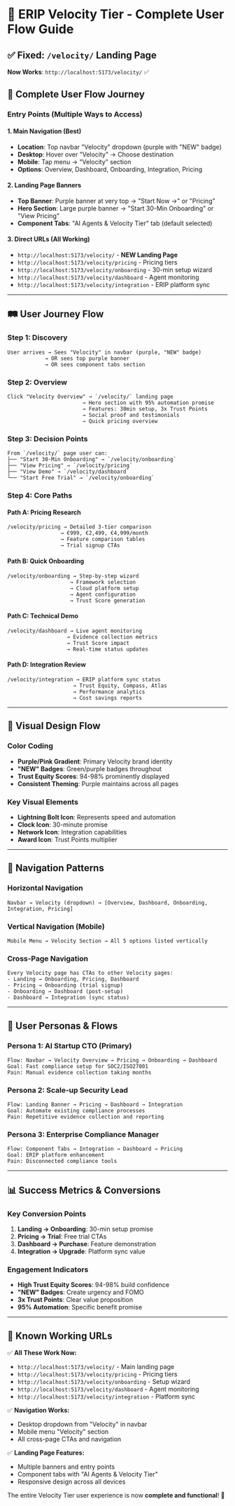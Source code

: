 # 🚀 ERIP Velocity Tier - Complete User Flow Guide

## ✅ **Fixed: `/velocity/` Landing Page**
**Now Works**: `http://localhost:5173/velocity/` ✅

## 🎯 **Complete User Flow Journey**

### **Entry Points (Multiple Ways to Access)**

#### **1. Main Navigation (Best)**
- **Location**: Top navbar "Velocity" dropdown (purple with "NEW" badge)
- **Desktop**: Hover over "Velocity" → Choose destination
- **Mobile**: Tap menu → "Velocity" section
- **Options**: Overview, Dashboard, Onboarding, Integration, Pricing

#### **2. Landing Page Banners**
- **Top Banner**: Purple banner at very top → "Start Now →" or "Pricing"
- **Hero Section**: Large purple banner → "Start 30-Min Onboarding" or "View Pricing"
- **Component Tabs**: "AI Agents & Velocity Tier" tab (default selected)

#### **3. Direct URLs** (All Working)
- `http://localhost:5173/velocity/` - **NEW Landing Page**
- `http://localhost:5173/velocity/pricing` - Pricing tiers
- `http://localhost:5173/velocity/onboarding` - 30-min setup wizard
- `http://localhost:5173/velocity/dashboard` - Agent monitoring
- `http://localhost:5173/velocity/integration` - ERIP platform sync

---

## 🛤️ **User Journey Flow**

### **Step 1: Discovery**
```
User arrives → Sees "Velocity" in navbar (purple, "NEW" badge)
            → OR sees top purple banner
            → OR sees component tabs section
```

### **Step 2: Overview**
```
Click "Velocity Overview" → `/velocity/` landing page
                        → Hero section with 95% automation promise
                        → Features: 30min setup, 3x Trust Points
                        → Social proof and testimonials
                        → Quick pricing overview
```

### **Step 3: Decision Points**
```
From `/velocity/` page user can:
├── "Start 30-Min Onboarding" → `/velocity/onboarding`
├── "View Pricing" → `/velocity/pricing`
├── "View Demo" → `/velocity/dashboard`
└── "Start Free Trial" → `/velocity/onboarding`
```

### **Step 4: Core Paths**

#### **Path A: Pricing Research**
```
/velocity/pricing → Detailed 3-tier comparison
                 → €999, €2,499, €4,999/month
                 → Feature comparison tables
                 → Trial signup CTAs
```

#### **Path B: Quick Onboarding**
```
/velocity/onboarding → Step-by-step wizard
                    → Framework selection
                    → Cloud platform setup
                    → Agent configuration
                    → Trust Score generation
```

#### **Path C: Technical Demo**
```
/velocity/dashboard → Live agent monitoring
                   → Evidence collection metrics
                   → Trust Score impact
                   → Real-time status updates
```

#### **Path D: Integration Review**
```
/velocity/integration → ERIP platform sync status
                     → Trust Equity, Compass, Atlas
                     → Performance analytics
                     → Cost savings reports
```

---

## 🎨 **Visual Design Flow**

### **Color Coding**
- **Purple/Pink Gradient**: Primary Velocity brand identity
- **"NEW" Badges**: Green/purple badges throughout
- **Trust Equity Scores**: 94-98% prominently displayed
- **Consistent Theming**: Purple maintains across all pages

### **Key Visual Elements**
- **Lightning Bolt Icon**: Represents speed and automation
- **Clock Icon**: 30-minute promise
- **Network Icon**: Integration capabilities
- **Award Icon**: Trust Points multiplier

---

## 🔄 **Navigation Patterns**

### **Horizontal Navigation**
```
Navbar → Velocity (dropdown) → [Overview, Dashboard, Onboarding, Integration, Pricing]
```

### **Vertical Navigation (Mobile)**
```
Mobile Menu → Velocity Section → All 5 options listed vertically
```

### **Cross-Page Navigation**
```
Every Velocity page has CTAs to other Velocity pages:
- Landing → Onboarding, Pricing, Dashboard
- Pricing → Onboarding (trial signup)
- Onboarding → Dashboard (post-setup)
- Dashboard → Integration (sync status)
```

---

## 🎯 **User Personas & Flows**

### **Persona 1: AI Startup CTO (Primary)**
```
Flow: Navbar → Velocity Overview → Pricing → Onboarding → Dashboard
Goal: Fast compliance setup for SOC2/ISO27001
Pain: Manual evidence collection taking months
```

### **Persona 2: Scale-up Security Lead**
```
Flow: Landing Banner → Pricing → Dashboard → Integration
Goal: Automate existing compliance processes
Pain: Repetitive evidence collection and reporting
```

### **Persona 3: Enterprise Compliance Manager**
```
Flow: Component Tabs → Integration → Dashboard → Pricing
Goal: ERIP platform enhancement
Pain: Disconnected compliance tools
```

---

## 📊 **Success Metrics & Conversions**

### **Key Conversion Points**
1. **Landing → Onboarding**: 30-min setup promise
2. **Pricing → Trial**: Free trial CTAs
3. **Dashboard → Purchase**: Feature demonstration
4. **Integration → Upgrade**: Platform sync value

### **Engagement Indicators**
- **High Trust Equity Scores**: 94-98% build confidence
- **"NEW" Badges**: Create urgency and FOMO
- **3x Trust Points**: Clear value proposition
- **95% Automation**: Specific benefit promise

---

## 🚨 **Known Working URLs**

✅ **All These Work Now:**
- `http://localhost:5173/velocity/` - Main landing page
- `http://localhost:5173/velocity/pricing` - Pricing tiers
- `http://localhost:5173/velocity/onboarding` - Setup wizard
- `http://localhost:5173/velocity/dashboard` - Agent monitoring
- `http://localhost:5173/velocity/integration` - Platform sync

✅ **Navigation Works:**
- Desktop dropdown from "Velocity" in navbar
- Mobile menu "Velocity" section
- All cross-page CTAs and navigation

✅ **Landing Page Features:**
- Multiple banners and entry points
- Component tabs with "AI Agents & Velocity Tier"
- Responsive design across all devices

The entire Velocity Tier user experience is now **complete and functional**! 🎉